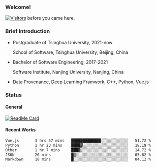 ### Welcome!

[![Visitors](https://visitor-badge.laobi.icu/badge?page_id=HermitSun.HermitSun)]() before you came here.

### Brief Introduction

- Postgraduate of Tsinghua University, 2021-now
  
  School of Software, Tsinghua University, Beijing, China

- Bachelor of Software Engineering, 2017-2021
  
  Software Institute, Nanjing University, Nanjing, China

- Data Provenance, Deep Learning Framwork, C++, Python, Vue.js

### Status

#### General

[![ReadMe Card](https://github-readme-stats.hermitsun.vercel.app/api?username=HermitSun&count_private=true&show_icons=true)]()

#### Recent Works

<!--START_SECTION:waka-->

```txt
Vue.js       3 hrs 57 mins   █████████████░░░░░░░░░░░░   51.72 %
Python       1 hr 23 mins    ████▓░░░░░░░░░░░░░░░░░░░░   18.19 %
Other        1 hr 7 mins     ███▓░░░░░░░░░░░░░░░░░░░░░   14.72 %
JSON         26 mins         █▒░░░░░░░░░░░░░░░░░░░░░░░   05.82 %
Markdown     18 mins         █░░░░░░░░░░░░░░░░░░░░░░░░   04.12 %
```

<!--END_SECTION:waka-->
